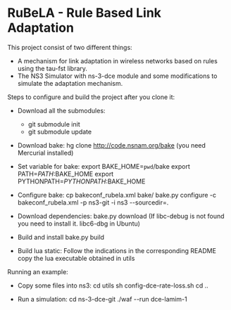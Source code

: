 RuBeLA - Rule Based Link Adaptation
======

This project consist of two different things:
- A mechanism for link adaptation in wireless networks based on rules using the tau-fst library.
- The NS3 Simulator with ns-3-dce module and some modifications to simulate the adaptation mechanism.

Steps to configure and build the project after you clone it:

- Download all the submodules:
  - git submodule init
  - git submodule update

- Download bake: 
  hg clone http://code.nsnam.org/bake (you need Mercurial installed)

- Set variable for bake:
  export BAKE_HOME=`pwd`/bake
  export PATH=$PATH:$BAKE_HOME
  export PYTHONPATH=$PYTHONPATH:$BAKE_HOME

- Configure bake:
  cp bakeconf_rubela.xml bake/
  bake.py configure -c bakeconf_rubela.xml -p ns3-git -i ns3 --sourcedir=.
  
- Download dependencies:
  bake.py download
  (If libc-debug is not found you need to install it. libc6-dbg in Ubuntu)

- Build and install
  bake.py build
  
- Build lua static:
  Follow the indications in the corresponding README
  copy the lua executable obtained in utils

Running an example:

- Copy some files into ns3:
  cd utils
  sh config-dce-rate-loss.sh
  cd ..

- Run a simulation:
  cd ns-3-dce-git
  ./waf --run dce-lamim-1
  

  
